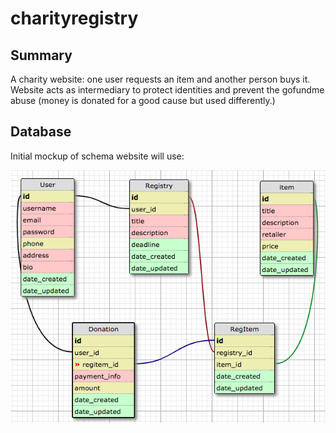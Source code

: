 # charityregistry

## Summary

A charity website: one user requests an item and another person buys it. Website acts as intermediary to protect identities and prevent the gofundme abuse (money is donated for a good cause but used differently.)

## Database

Initial mockup of schema website will use:

![database](https://github.com/yihdego/charityregistry/blob/master/schema.png)
